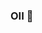 ### OII 👋

<!--
**Higor-Santanna/Higor-Santanna** is a ✨ _special_ ✨ repository because its `README.md` (this file) appears on your GitHub profile.

Here are some ideas to get you started:
- 🔭 Estou estudando em busca do meu futuro na programação.. 
- 🌱 I’m currently learning  HTML, CSS, JAVASCRIPT e React
- 🤔 I’m looking for help with  todos as tecologias acima.
- 📫 How to reach me: Higorrodrigues44@outlook.com
-->

